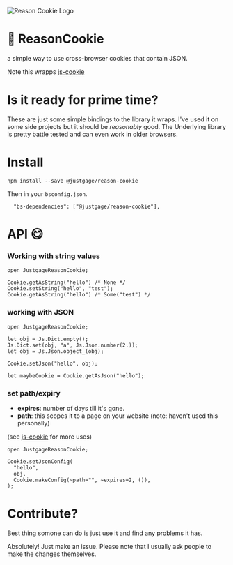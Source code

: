 ![Reason Cookie Logo](https://raw.githubusercontent.com/justgage/reason-cookie/master/logo.png)

#  🍪 ReasonCookie

a simple way to use cross-browser cookies that contain JSON.

Note this wrapps [js-cookie](https://github.com/js-cookie/js-cookie)

# Is it ready for prime time?

These are just some simple bindings to the library it wraps. I've used it on some side projects but it should be _reasonably_ good. The Underlying library is pretty battle tested and can even work in older browsers.

# Install

```
npm install --save @justgage/reason-cookie
```

Then in your `bsconfig.json`.

```
  "bs-dependencies": ["@justgage/reason-cookie"],
```

# API 😋

### Working with string values

```reason
open JustgageReasonCookie;

Cookie.getAsString("hello") /* None */
Cookie.setString("hello", "test");
Cookie.getAsString("hello") /* Some("test") */
```

### working with JSON

```reason
open JustgageReasonCookie;

let obj = Js.Dict.empty();
Js.Dict.set(obj, "a", Js.Json.number(2.));
let obj = Js.Json.object_(obj);

Cookie.setJson("hello", obj);

let maybeCookie = Cookie.getAsJson("hello");
```

### set path/expiry

* **expires**: number of days till it's gone.
* **path**: this scopes it to a page on your website (note: haven't used this personally)

(see [js-cookie](https://github.com/js-cookie/js-cookie) for more uses)

```reason
open JustgageReasonCookie;

Cookie.setJsonConfig(
  "hello",
  obj,
  Cookie.makeConfig(~path="", ~expires=2, ()),
);
```

# Contribute?

Best thing somone can do is just use it and find any problems it has.

Absolutely! Just make an issue. Please note that I usually ask people to make the changes themselves.
